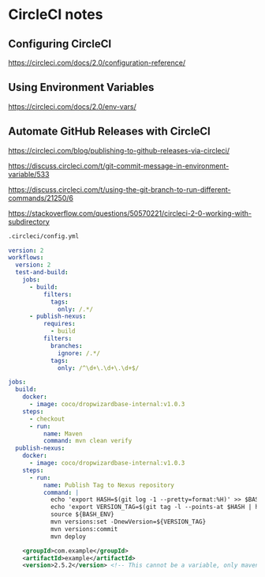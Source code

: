 # CircleCI notes

## Configuring CircleCI

<https://circleci.com/docs/2.0/configuration-reference/>

## Using Environment Variables

<https://circleci.com/docs/2.0/env-vars/>

## Automate GitHub Releases with CircleCI

<https://circleci.com/blog/publishing-to-github-releases-via-circleci/>

<https://discuss.circleci.com/t/git-commit-message-in-environment-variable/533>

<https://discuss.circleci.com/t/using-the-git-branch-to-run-different-commands/21250/6>

<https://stackoverflow.com/questions/50570221/circleci-2-0-working-with-subdirectory>

```bash
.circleci/config.yml
```

```yaml
version: 2
workflows:
  version: 2
  test-and-build:
    jobs:
      - build:
          filters:
            tags:
              only: /.*/
      - publish-nexus:
          requires:
            - build
          filters:
            branches:
              ignore: /.*/
            tags:
              only: /^\d+\.\d+\.\d+$/

jobs:
  build:
    docker:
      - image: coco/dropwizardbase-internal:v1.0.3
    steps:
      - checkout
      - run:
          name: Maven
          command: mvn clean verify
  publish-nexus:
    docker:
      - image: coco/dropwizardbase-internal:v1.0.3
    steps:
      - run:
          name: Publish Tag to Nexus repository
          command: |
            echo 'export HASH=$(git log -1 --pretty=format:%H)' >> $BASH_ENV
            echo 'export VERSION_TAG=$(git tag -l --points-at $HASH | head -n1)' >> $BASH_ENV
            source ${BASH_ENV}
            mvn versions:set -DnewVersion=${VERSION_TAG}
            mvn versions:commit
            mvn deploy
```

```xml
    <groupId>com.example</groupId>
    <artifactId>example</artifactId>
    <version>2.5.2</version> <!-- This cannot be a variable, only maven version plugin can modify this. -->
```
